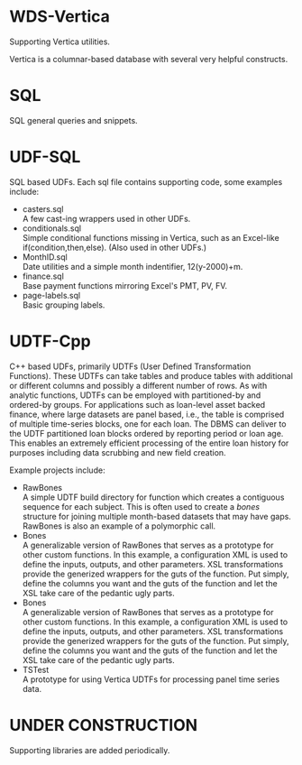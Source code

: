 # WDS-Vertica
Supporting Vertica utilities.

Vertica is a columnar-based database with several very helpful constructs.

# SQL
SQL general queries and snippets.

# UDF-SQL
SQL based UDFs. Each sql file contains supporting code, some examples include:
<ul>
<li>casters.sql</li> A few cast-ing wrappers used in other UDFs.
<li>conditionals.sql</li> Simple conditional functions missing in Vertica, such as an 
Excel-like if(condition,then,else). (Also used in other UDFs.)
<li>MonthID.sql</li> Date utilities and a simple month indentifier, 12(y-2000)+m.
<li>finance.sql</li> Base payment functions mirroring Excel's PMT, PV, FV.
<li>page-labels.sql</li> Basic grouping labels.
</ul>



# UDTF-Cpp
C++ based UDFs, primarily UDTFs (User Defined Transformation Functions).
These UDTFs can take tables and produce tables with additional or different columns
and possibly a different number of rows.  As with analytic functions, UDTFs can be 
employed with partitioned-by and ordered-by groups.   For applications such as 
loan-level asset backed finance, where large datasets are panel based, i.e., the 
table is comprised of multiple time-series blocks, one for each loan.   The DBMS can 
deliver to the UDTF partitioned loan blocks ordered by reporting period or loan age.
This enables an extremely efficient processing of the entire loan history for purposes
including data scrubbing and new field creation.


Example projects include:
<ul>
<li>RawBones</li> A simple UDTF build directory for function which creates a contiguous 
sequence for each subject.  This is often used to create a <i>bones</i> structure for 
joining multiple month-based datasets that may have gaps.  RawBones is also an example of 
a polymorphic call.
<li>Bones</li> A generalizable version of RawBones that serves as a prototype for other 
custom functions.  In this example, a configuration XML is used to define the inputs, 
outputs, and other parameters.  XSL transformations provide the generized wrappers for 
the guts of the function.  Put simply, define the columns you want and the guts of the 
function and let the XSL take care of the pedantic ugly parts.
<li>Bones</li> A generalizable version of RawBones that serves as a prototype for other 
custom functions.  In this example, a configuration XML is used to define the inputs, 
outputs, and other parameters.  XSL transformations provide the generized wrappers for 
the guts of the function.  Put simply, define the columns you want and the guts of the 
function and let the XSL take care of the pedantic ugly parts.
<li>TSTest</li> A prototype for using Vertica UDTFs for processing panel time series
data.  
</ul>

# UNDER CONSTRUCTION
Supporting libraries are added periodically.

